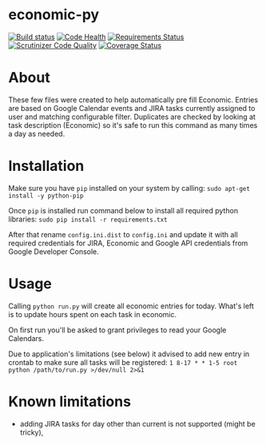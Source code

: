 economic-py
===========
[![Build status](https://travis-ci.org/pawel-lewtak/economic-py.png)](https://travis-ci.org/pawel-lewtak/economic-py) [![Code Health](https://landscape.io/github/pawel-lewtak/economic-py/master/landscape.svg)](https://landscape.io/github/pawel-lewtak/economic-py/master) [![Requirements Status](https://requires.io/github/pawel-lewtak/economic-py/requirements.svg?branch=master)](https://requires.io/github/pawel-lewtak/economic-py/requirements/?branch=master) [![Scrutinizer Code Quality](https://scrutinizer-ci.com/g/pawel-lewtak/economic-py/badges/quality-score.png?b=master)](https://scrutinizer-ci.com/g/pawel-lewtak/economic-py/?branch=master) [![Coverage Status](https://coveralls.io/repos/pawel-lewtak/economic-py/badge.svg)](https://coveralls.io/r/pawel-lewtak/economic-py) 

# About
These few files were created to help automatically pre fill Economic.
Entries are based on Google Calendar events and JIRA tasks currently assigned
to user and matching configurable filter. Duplicates are checked by
looking at task description (Economic) so it's safe to run this command
as many times a day as needed.

# Installation
Make sure you have `pip` installed on your system by calling:
`sudo apt-get install -y python-pip`

Once `pip` is installed run command below to install all required python libraries:
`sudo pip install -r requirements.txt`

After that rename `config.ini.dist` to `config.ini` and update it with all required
credentials for JIRA, Economic and Google API credentials from Google Developer Console.

# Usage
Calling `python run.py` will create all economic entries for today.
What's left is to update hours spent on each task in economic.

On first run you'll be asked to grant privileges to read your Google Calendars.

Due to application's limitations (see below) it advised to add new entry
in crontab to make sure all tasks will be registered:
`1 8-17 * * 1-5 root python /path/to/run.py >/dev/null 2>&1`

# Known limitations
* adding JIRA tasks for day other than current is not supported (might be tricky),
